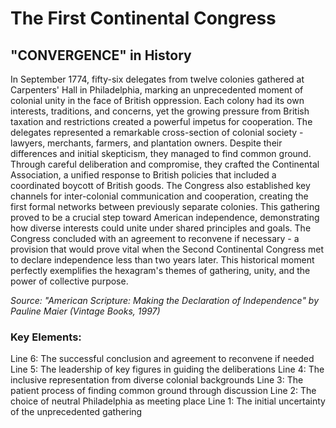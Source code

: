 # The First Continental Congress

## "CONVERGENCE" in History

In September 1774, fifty-six delegates from twelve colonies gathered at Carpenters' Hall in Philadelphia, marking an unprecedented moment of colonial unity in the face of British oppression. Each colony had its own interests, traditions, and concerns, yet the growing pressure from British taxation and restrictions created a powerful impetus for cooperation. The delegates represented a remarkable cross-section of colonial society - lawyers, merchants, farmers, and plantation owners. Despite their differences and initial skepticism, they managed to find common ground. Through careful deliberation and compromise, they crafted the Continental Association, a unified response to British policies that included a coordinated boycott of British goods. The Congress also established key channels for inter-colonial communication and cooperation, creating the first formal networks between previously separate colonies. This gathering proved to be a crucial step toward American independence, demonstrating how diverse interests could unite under shared principles and goals. The Congress concluded with an agreement to reconvene if necessary - a provision that would prove vital when the Second Continental Congress met to declare independence less than two years later. This historical moment perfectly exemplifies the hexagram's themes of gathering, unity, and the power of collective purpose.

*Source: "American Scripture: Making the Declaration of Independence" by Pauline Maier (Vintage Books, 1997)*

### Key Elements:
Line 6: The successful conclusion and agreement to reconvene if needed
Line 5: The leadership of key figures in guiding the deliberations
Line 4: The inclusive representation from diverse colonial backgrounds
Line 3: The patient process of finding common ground through discussion
Line 2: The choice of neutral Philadelphia as meeting place
Line 1: The initial uncertainty of the unprecedented gathering